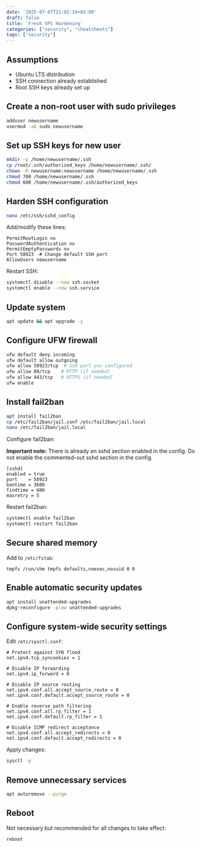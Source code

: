 ```yaml
---
date: '2025-07-07T21:02:34+03:00'
draft: false
title: 'Fresh VPS Hardening'
categories: ["security", "cheatsheets"]
tags: ["security"]
---
```


## Assumptions
- Ubuntu LTS distribution
- SSH connection already established
- Root SSH keys already set up

## Create a non-root user with sudo privileges
```bash
adduser newusername
usermod -aG sudo newusername
```

## Set up SSH keys for new user
```bash
mkdir -p /home/newusername/.ssh
cp /root/.ssh/authorized_keys /home/newusername/.ssh/
chown -R newusername:newusername /home/newusername/.ssh
chmod 700 /home/newusername/.ssh
chmod 600 /home/newusername/.ssh/authorized_keys
```

## Harden SSH configuration
```bash
nano /etc/ssh/sshd_config
```
Add/modify these lines:
```
PermitRootLogin no
PasswordAuthentication no
PermitEmptyPasswords no
Port 58923  # Change default SSH port
AllowUsers newusername
```
Restart SSH:
```bash
systemctl disable --now ssh.socket
systemctl enable --now ssh.service
```

## Update system
```bash
apt update && apt upgrade -y
```

## Configure UFW firewall
```bash
ufw default deny incoming
ufw default allow outgoing
ufw allow 58923/tcp  # SSH port you configured
ufw allow 80/tcp    # HTTP (if needed)
ufw allow 443/tcp   # HTTPS (if needed)
ufw enable
```

## Install fail2ban
```bash
apt install fail2ban
cp /etc/fail2ban/jail.conf /etc/fail2ban/jail.local
nano /etc/fail2ban/jail.local
```
Configure fail2ban:

**Important note:** There is already an sshd section enabled in the config. Do not enable the commented-out sshd section in the config.
```
[sshd]
enabled = true
port    = 58923
bantime = 3600
findtime = 600
maxretry = 5
```
Restart fail2ban:
```bash
systemctl enable fail2ban
systemctl restart fail2ban
```

## Secure shared memory
Add to `/etc/fstab`:
```
tmpfs /run/shm tmpfs defaults,noexec,nosuid 0 0
```

## Enable automatic security updates
```bash
apt install unattended-upgrades
dpkg-reconfigure -plow unattended-upgrades
```

## Configure system-wide security settings
Edit `/etc/sysctl.conf`:
```
# Protect against SYN flood
net.ipv4.tcp_syncookies = 1

# Disable IP forwarding
net.ipv4.ip_forward = 0

# Disable IP source routing
net.ipv4.conf.all.accept_source_route = 0
net.ipv4.conf.default.accept_source_route = 0

# Enable reverse path filtering
net.ipv4.conf.all.rp_filter = 1
net.ipv4.conf.default.rp_filter = 1

# Disable ICMP redirect acceptance
net.ipv4.conf.all.accept_redirects = 0
net.ipv4.conf.default.accept_redirects = 0
```
Apply changes:
```bash
sysctl -p
```

## Remove unnecessary services
```bash
apt autoremove --purge
```

## Reboot

Not necessary but recommended for all changes to take effect:
```bash
reboot
```